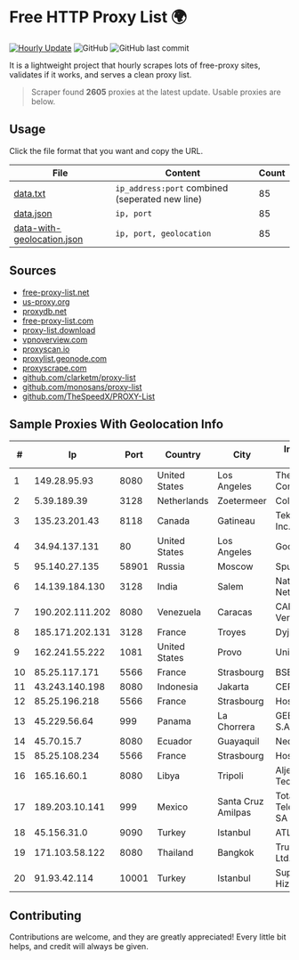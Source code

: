 
# Free HTTP Proxy List 🌍

[![Hourly Update](https://github.com/mertguvencli/http-proxy-list/actions/workflows/main.yml/badge.svg?branch=main)](https://github.com/mertguvencli/http-proxy-list/actions/workflows/main.yml)
![GitHub](https://img.shields.io/github/license/mertguvencli/http-proxy-list)
![GitHub last commit](https://img.shields.io/github/last-commit/mertguvencli/http-proxy-list)

It is a lightweight project that hourly scrapes lots of free-proxy sites, validates if it works, and serves a clean proxy list.


> Scraper found **2605** proxies at the latest update. Usable proxies are below.

## Usage

Click the file format that you want and copy the URL.


|File|Content|Count|
|----|-------|-----|
|[data.txt](https://raw.githubusercontent.com/mertguvencli/http-proxy-list/main/proxy-list/data.txt)|`ip_address:port` combined (seperated new line)|85|
|[data.json](https://raw.githubusercontent.com/mertguvencli/http-proxy-list/main/proxy-list/data.json)|`ip, port`|85|
|[data-with-geolocation.json](https://raw.githubusercontent.com/mertguvencli/http-proxy-list/main/proxy-list/data-with-geolocation.json)|`ip, port, geolocation`|85|

## Sources

* [free-proxy-list.net](https://free-proxy-list.net)
* [us-proxy.org](https://www.us-proxy.org)
* [proxydb.net](http://proxydb.net)
* [free-proxy-list.com](https://free-proxy-list.com/?page=&port=&type%5B%5D=http&type%5B%5D=https&up_time=0&search=Search)
* [proxy-list.download](https://www.proxy-list.download/HTTP)
* [vpnoverview.com](https://vpnoverview.com/privacy/anonymous-browsing/free-proxy-servers)
* [proxyscan.io](https://www.proxyscan.io)
* [proxylist.geonode.com](https://proxylist.geonode.com/api/proxy-list?limit=300&page=1&sort_by=lastChecked&sort_type=desc&protocols=http,https)
* [proxyscrape.com](https://api.proxyscrape.com/v2/?request=displayproxies&protocol=http&timeout=10000&country=all&ssl=all&anonymity=all)
* [github.com/clarketm/proxy-list](https://raw.githubusercontent.com/clarketm/proxy-list/master/proxy-list-raw.txt)
* [github.com/monosans/proxy-list](https://raw.githubusercontent.com/monosans/proxy-list/main/proxies/http.txt)
* [github.com/TheSpeedX/PROXY-List](https://raw.githubusercontent.com/TheSpeedX/PROXY-List/master/http.txt)


## Sample Proxies With Geolocation Info

|#|Ip|Port|Country|City|Internet Service Provider|
|-|--|----|-------|----|-------------------------|
|1|149.28.95.93|8080|United States|Los Angeles|The Constant Company|
|2|5.39.189.39|3128|Netherlands|Zoetermeer|ColoCenter b.v.|
|3|135.23.201.43|8118|Canada|Gatineau|TekSavvy Solutions, Inc.|
|4|34.94.137.131|80|United States|Los Angeles|Google LLC|
|5|95.140.27.135|58901|Russia|Moscow|Sputnik LTD|
|6|14.139.184.130|3128|India|Salem|National Knowledge Network|
|7|190.202.111.202|8080|Venezuela|Caracas|CANTV Servicios, Venezuela|
|8|185.171.202.131|3128|France|Troyes|Dyjix Association|
|9|162.241.55.222|1081|United States|Provo|Unified Layer|
|10|85.25.117.171|5566|France|Strasbourg|BSB-SERVICE|
|11|43.243.140.198|8080|Indonesia|Jakarta|CEPATNET|
|12|85.25.196.218|5566|France|Strasbourg|Host Europe GmbH|
|13|45.229.56.64|999|Panama|La Chorrera|GEEK NETWORKS, S.A|
|14|45.70.15.7|8080|Ecuador|Guayaquil|Nedetel S.A.|
|15|85.25.108.234|5566|France|Strasbourg|Host Europe GmbH|
|16|165.16.60.1|8080|Libya|Tripoli|Aljeel Aljadeed For Technology|
|17|189.203.10.141|999|Mexico|Santa Cruz Amilpas|Total Play Telecomunicaciones SA De CV|
|18|45.156.31.0|9090|Turkey|Istanbul|ATLANTIS|
|19|171.103.58.122|8080|Thailand|Bangkok|True Internet Co., Ltd.|
|20|91.93.42.114|10001|Turkey|Istanbul|Superonline Iletisim Hizmetleri A.S.|



## Contributing

Contributions are welcome, and they are greatly appreciated! Every
little bit helps, and credit will always be given.

